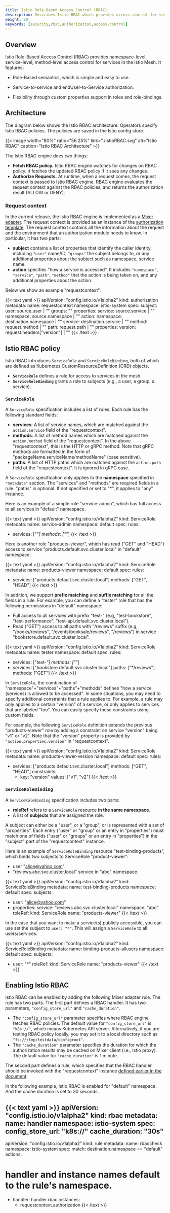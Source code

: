 ```yaml
---
title: Istio Role-Based Access Control (RBAC)
description: Describes Istio RBAC which provides access control for services in Istio Mesh.
weight: 20
keywords: [security,rbac,authorization,access-control]
---
```


## Overview

Istio Role-Based Access Control (RBAC) provides namespace-level, service-level, method-level access control for services in the Istio Mesh.
It features:

* Role-Based semantics, which is simple and easy to use.

* Service-to-service and endUser-to-Service authorization.

* Flexibility through custom properties support in roles and role-bindings.

## Architecture

The diagram below shows the Istio RBAC architecture. Operators specify Istio RBAC policies. The policies are saved in
the Istio config store.

{{< image width="80%" ratio="56.25%"
    link="./IstioRBAC.svg"
    alt="Istio RBAC"
    caption="Istio RBAC Architecture"
    >}}

The Istio RBAC engine does two things:
* **Fetch RBAC policy.** Istio RBAC engine watches for changes on RBAC policy. It fetches the updated RBAC policy if it sees any changes.
* **Authorize Requests.** At runtime, when a request comes, the request context is passed to Istio RBAC engine. RBAC engine evaluates the
request context against the RBAC policies, and returns the authorization result (ALLOW or DENY).

### Request context

In the current release, the Istio RBAC engine is implemented as a [Mixer adapter](/docs/concepts/policies-and-telemetry/overview/#adapters).
The request context is provided as an instance of the
[authorization template](/docs/reference/config/policy-and-telemetry/templates/authorization/). The request context
 contains all the information about the request and the environment that an authorization module needs to know. In particular, it has two parts:

* **subject** contains a list of properties that identify the caller identity, including `"user"` name/ID, `"groups"` the subject belongs to,
or any additional properties about the subject such as namespace, service name.
* **action** specifies "how a service is accessed". It includes `"namespace"`, `"service"`, `"path"`, `"method"` that the action is being taken on,
and any additional properties about the action.

Below we show an example "requestcontext".

{{< text yaml >}}
apiVersion: "config.istio.io/v1alpha2"
kind: authorization
metadata:
  name: requestcontext
  namespace: istio-system
spec:
  subject:
    user: source.user | ""
    groups: ""
    properties:
      service: source.service | ""
      namespace: source.namespace | ""
  action:
    namespace: destination.namespace | ""
    service: destination.service | ""
    method: request.method | ""
    path: request.path | ""
    properties:
      version: request.headers["version"] | ""
{{< /text >}}

## Istio RBAC policy

Istio RBAC introduces `ServiceRole` and `ServiceRoleBinding`, both of which are defined as Kubernetes CustomResourceDefinition (CRD) objects.

* **`ServiceRole`** defines a role for access to services in the mesh.
* **`ServiceRoleBinding`** grants a role to subjects (e.g., a user, a group, a service).

### `ServiceRole`

A `ServiceRole` specification includes a list of rules. Each rule has the following standard fields:
* **services**: A list of service names, which are matched against the `action.service` field of the "requestcontext".
* **methods**: A list of method names which are matched against the `action.method` field of the "requestcontext". In the above "requestcontext",
this is the HTTP or gRPC method. Note that gRPC methods are formatted in the form of "packageName.serviceName/methodName" (case sensitive).
* **paths**: A list of HTTP paths which are matched against the `action.path` field of the "requestcontext". It is ignored in gRPC case.

A `ServiceRole` specification only applies to the **namespace** specified in `"metadata"` section. The "services" and "methods" are required
fields in a rule. "paths" is optional. If not specified or set to "*", it applies to "any" instance.

Here is an example of a simple role "service-admin", which has full access to all services in "default" namespace.

{{< text yaml >}}
apiVersion: "config.istio.io/v1alpha2"
kind: ServiceRole
metadata:
  name: service-admin
  namespace: default
spec:
  rules:
  - services: ["*"]
    methods: ["*"]
{{< /text >}}

Here is another role "products-viewer", which has read ("GET" and "HEAD") access to service "products.default.svc.cluster.local"
in "default" namespace.

{{< text yaml >}}
apiVersion: "config.istio.io/v1alpha2"
kind: ServiceRole
metadata:
  name: products-viewer
  namespace: default
spec:
  rules:
  - services: ["products.default.svc.cluster.local"]
    methods: ["GET", "HEAD"]
{{< /text >}}

In addition, we support **prefix matching** and **suffix matching** for all the fields in a rule. For example, you can define a "tester" role that
has the following permissions in "default" namespace:
* Full access to all services with prefix "test-" (e.g, "test-bookstore", "test-performance", "test-api.default.svc.cluster.local").
* Read ("GET") access to all paths with "/reviews" suffix (e.g, "/books/reviews", "/events/booksale/reviews", "/reviews")
in service "bookstore.default.svc.cluster.local".

{{< text yaml >}}
apiVersion: "config.istio.io/v1alpha2"
kind: ServiceRole
metadata:
  name: tester
  namespace: default
spec:
  rules:
  - services: ["test-*"]
    methods: ["*"]
  - services: ["bookstore.default.svc.cluster.local"]
    paths: ["*/reviews"]
    methods: ["GET"]
{{< /text >}}

In `ServiceRole`, the combination of "namespace"+"services"+"paths"+"methods" defines "how a service (services) is allowed to be accessed".
In some situations, you may need to specify additional constraints that a rule applies to. For example, a rule may only applies to a
certain "version" of a service, or only applies to services that are labeled "foo". You can easily specify these constraints using
custom fields.

For example, the following `ServiceRole` definition extends the previous "products-viewer" role by adding a constraint on service "version"
being "v1" or "v2". Note that the "version" property is provided by `"action.properties.version"` in "requestcontext".

{{< text yaml >}}
apiVersion: "config.istio.io/v1alpha2"
kind: ServiceRole
metadata:
  name: products-viewer-version
  namespace: default
spec:
  rules:
  - services: ["products.default.svc.cluster.local"]
    methods: ["GET", "HEAD"]
    constraints:
    - key: "version"
      values: ["v1", "v2"]
{{< /text >}}

### `ServiceRoleBinding`

A `ServiceRoleBinding` specification includes two parts:
* **roleRef** refers to a `ServiceRole` resource **in the same namespace**.
* A list of **subjects** that are assigned the role.

A subject can either be a "user", or a "group", or is represented with a set of "properties". Each entry ("user" or "group" or an entry
in "properties") must match one of fields ("user" or "groups" or an entry in "properties") in the "subject" part of the "requestcontext"
instance.

Here is an example of `ServiceRoleBinding` resource "test-binding-products", which binds two subjects to ServiceRole "product-viewer":
* user "alice@yahoo.com".
* "reviews.abc.svc.cluster.local" service in "abc" namespace.

{{< text yaml >}}
apiVersion: "config.istio.io/v1alpha2"
kind: ServiceRoleBinding
metadata:
  name: test-binding-products
  namespace: default
spec:
  subjects:
  - user: "alice@yahoo.com"
  - properties:
      service: "reviews.abc.svc.cluster.local"
      namespace: "abc"
  roleRef:
    kind: ServiceRole
    name: "products-viewer"
{{< /text >}}

In the case that you want to make a service(s) publicly accessible, you can use set the subject to `user: "*"`. This will assign a `ServiceRole`
to all users/services.

{{< text yaml >}}
apiVersion: "config.istio.io/v1alpha2"
kind: ServiceRoleBinding
metadata:
  name: binding-products-allusers
  namespace: default
spec:
  subjects:
  - user: "*"
  roleRef:
    kind: ServiceRole
    name: "products-viewer"
{{< /text >}}

## Enabling Istio RBAC

Istio RBAC can be enabled by adding the following Mixer adapter rule. The rule has two parts. The first part defines a RBAC handler.
It has two parameters, `"config_store_url"` and `"cache_duration"`.
* The `"config_store_url"` parameter specifies where RBAC engine fetches RBAC policies. The default value for `"config_store_url"` is
`"k8s://"`, which means Kubernetes API server. Alternatively, if you are testing RBAC policy locally, you may set it to a local directory
such as `"fs:///tmp/testdata/configroot"`.
* The `"cache_duration"` parameter specifies the duration for which the authorization results may be cached on Mixer client (i.e., Istio proxy).
The default value for `"cache_duration"` is 1 minute.

The second part defines a rule, which specifies that the RBAC handler should be invoked with the "requestcontext" instance [defined
earlier in the document](#request-context).

In the following example, Istio RBAC is enabled for "default" namespace. And the cache duration is set to 30 seconds.

{{< text yaml >}}
apiVersion: "config.istio.io/v1alpha2"
kind: rbac
metadata:
  name: handler
  namespace: istio-system
spec:
  config_store_url: "k8s://"
  cache_duration: "30s"
---
apiVersion: "config.istio.io/v1alpha2"
kind: rule
metadata:
  name: rbaccheck
  namespace: istio-system
spec:
  match: destination.namespace == "default"
  actions:
  # handler and instance names default to the rule's namespace.
  - handler: handler.rbac
    instances:
    - requestcontext.authorization
{{< /text >}}
